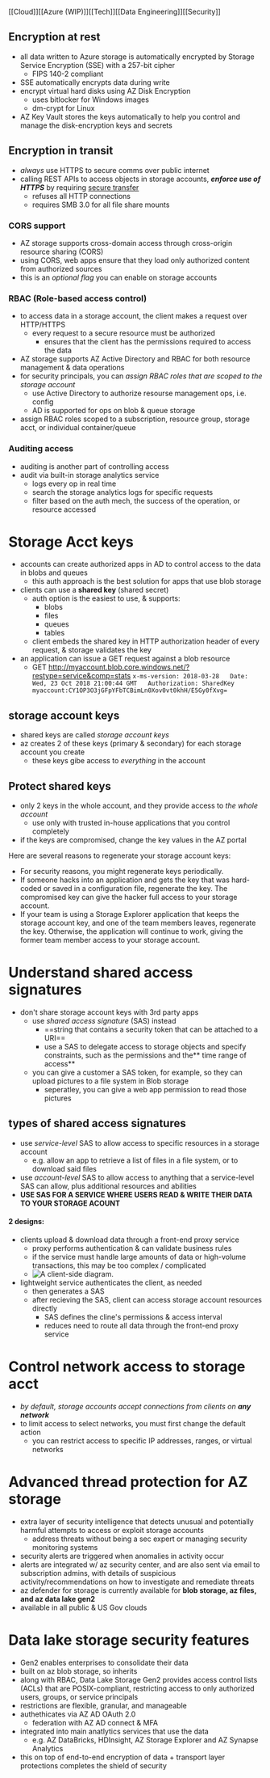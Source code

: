 [[Cloud]][[Azure (WIP)]][[Tech]][[Data Engineering]][[Security]]
## Encryption at rest
- all data written to Azure storage is automatically encrypted by Storage Service Encryption (SSE) with a 257-bit cipher
	- FIPS 	140-2 compliant
- SSE automatically encrypts data during write
- encrypt virtual hard disks  using AZ Disk Encryption
	- uses bitlocker for Windows images
	- dm-crypt for Linux
- AZ Key Vault stores the keys automatically to help you control and manage the disk-encryption keys and secrets

## Encryption in transit
- *always* use HTTPS to secure comms over public internet
- calling REST APIs to access objects in storage accounts, ***enforce use of HTTPS*** by requiring [secure transfer](https://docs.microsoft.com/en-us/azure/storage/storage-require-secure-transfer)
	- refuses all HTTP connections
	- requires SMB 3.0 for all file share mounts


### CORS support
- AZ storage supports cross-domain access through cross-origin resource sharing (CORS)
- using CORS, web apps ensure that they load only authorized content from authorized sources
- this is an *optional flag* you can enable on storage accounts

### RBAC (Role-based access control)
- to access data in a storage account, the client makes a request over HTTP/HTTPS
	- every request to a secure resource must be authorized
		- ensures that the client has the permissions required to access the data
- AZ storage supports AZ Active Directory and RBAC for both resource management & data operations
- for security principals, you can *assign RBAC roles that are scoped to the storage account*
	- use Active Directory to authorize resourse management ops, i.e. config
	- AD is supported for ops on blob & queue storage
- assign RBAC roles scoped to a subscription, resource group, storage acct, or individual container/queue

### Auditing access
- auditing is another part of controlling access
- audit via built-in storage analytics service
	- logs every op in real time
	- search the storage analytics logs for specific requests
	- filter based on the auth mech, the success of the operation, or resource accessed


# Storage Acct keys
- accounts can create authorized apps in AD to control access to the data in blobs and queues
	- this auth approach is the best solution for apps that use blob storage 
- clients can use a **shared key** (shared secret)
	- auth option is the easiest to use, & supports:
		- blobs
		- files
		- queues
		- tables
	- client embeds the shared key in HTTP authorization header of every request, & storage validates the key
- an application can issue a GET request against a blob resource
	- GET http://myaccount.blob.core.windows.net/?restype=service&comp=stats
`x-ms-version: 2018-03-28  
Date: Wed, 23 Oct 2018 21:00:44 GMT  
Authorization: SharedKey myaccount:CY1OP3O3jGFpYFbTCBimLn0Xov0vt0khH/E5Gy0fXvg=`


## storage account keys
- shared keys are called *storage account keys* 
- az creates 2 of these keys (primary & secondary) for each storage account you create
	- these keys gibe access to *everything* in the account

## Protect shared keys 
- only 2 keys in the whole account, and they provide access to *the whole account*
	- use only with trusted in-house applications that you control completely
- if the keys are compromised, change the key values in the AZ portal


Here are several reasons to regenerate your storage account keys:

-   For security reasons, you might regenerate keys periodically.
-   If someone hacks into an application and gets the key that was hard-coded or saved in a configuration file, regenerate the key. The compromised key can give the hacker full access to your storage account.
-   If your team is using a Storage Explorer application that keeps the storage account key, and one of the team members leaves, regenerate the key. Otherwise, the application will continue to work, giving the former team member access to your storage account.


# Understand shared access signatures
- don't share storage account keys with 3rd party apps
	- use *shared access signature* (SAS) instead
		- ==string that contains a security token that can be attached to a URI==
		- use a SAS to delegate access to storage objects and specify constraints, such as the permissions and the** time range of access**
	- you can give a customer a SAS token, for example, so they can upload pictures to a file system in Blob storage
		- seperatley, you can give a web app permission to read those pictures

## types of shared access signatures
- use *service-level* SAS to allow access to specific resources in a storage account
	- e.g. allow an app to retrieve a list of files in a file system, or to download said files
- use *account-level* SAS to allow access to anything that a service-level SAS can allow, plus additional resources and abilities
- **USE SAS FOR A SERVICE WHERE USERS READ & WRITE THEIR DATA TO YOUR STORAGE ACOUNT**
#### 2 designs:
- clients upload & download data through a front-end proxy service
	- proxy performs authentication & can validate business rules
	- if the service must handle large amounts of data or high-volume transactions, this may be too complex / complicated
	- ![A client-side diagram.](https://docs.microsoft.com/en-us/learn/data-ai-cert/secure-azure-storage-account/media/4-client-flowchart.png)
- lightweight service authenticates the client, as needed
	- then generates a SAS
	- after recieving the SAS, client can access storage account resources directly
		- SAS defines the cline's permissions & access interval
		- reduces need to route all data through the front-end proxy service


# Control network access to storage acct
- *by default, storage accounts accept connections from clients on **any network***
- to limit access to select networks, you must first change the default action
	- you can restrict access to specific IP addresses, ranges, or virtual networks

# Advanced thread protection for AZ storage
- extra layer of security intelligence that detects unusual and potentially harmful attempts to access or exploit storage accounts
	- address threats without being a sec expert or managing security monitoring systems
- security alerts are triggered when anomalies in activity occur
- alerts are integrated w/ az security center, and are also sent via email to subscription admins, with details of suspicious activity/recommendations on how to investigate and remediate threats
- az defender for storage is currently available for **blob storage, az files, and az data lake gen2**
- available in all public & US Gov clouds

# Data lake storage security features
- Gen2 enables enterprises to consolidate their data
- built on az blob storage, so inherits 
- along with RBAC, Data Lake Storage Gen2 provides access control lists (ACLs) that are POSIX-compliant, restricting access to only authorized users, groups, or service principals
- restrictions are flexible, granular, and manageable
- authethicates via AZ AD OAuth 2.0
	- federation with AZ AD connect & MFA
- integrated into main anatlytics services that use the data
	- e.g. AZ DataBricks, HDInsight, AZ Storage Explorer and AZ Synapse Analytics
- this on top of end-to-end encryption of data + transport layer protections completes the shield of security